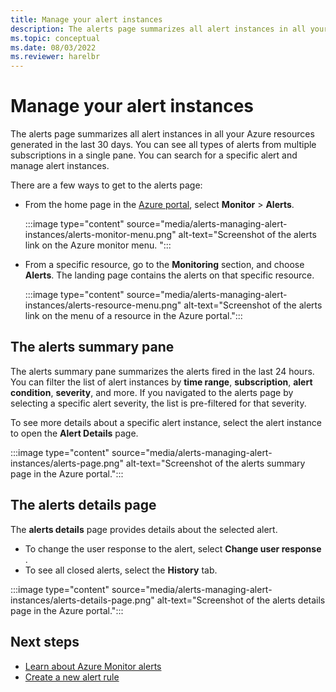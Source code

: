 ```yaml
---
title: Manage your alert instances
description: The alerts page summarizes all alert instances in all your Azure resources generated in the last 30 days and allows you to manage your alert instances.
ms.topic: conceptual
ms.date: 08/03/2022
ms.reviewer: harelbr
---
```

# Manage your alert instances
The alerts page summarizes all alert instances in all your Azure resources generated in the last 30 days. You can see all types of alerts from multiple subscriptions in a single pane. You can search for a specific alert and manage alert instances. 

There are a few ways to get to the alerts page:

- From the home page in the [Azure portal](https://portal.azure.com/), select **Monitor** > **Alerts**.  

  :::image type="content" source="media/alerts-managing-alert-instances/alerts-monitor-menu.png" alt-text="Screenshot of the alerts link on the Azure monitor menu. ":::
  
- From a specific resource, go to the **Monitoring** section, and choose **Alerts**. The landing page contains the alerts on that specific resource.

  :::image type="content" source="media/alerts-managing-alert-instances/alerts-resource-menu.png" alt-text="Screenshot of the alerts link on the menu of a resource in the Azure portal.":::

## The alerts summary pane

The alerts summary pane summarizes the alerts fired in the last 24 hours. You can filter the list of alert instances by **time range**, **subscription**, **alert condition**, **severity**, and more. If you navigated to the alerts page by selecting a specific alert severity, the list is pre-filtered for that severity.

To see more details about a specific alert instance, select the alert instance to open the **Alert Details** page. 
   
:::image type="content" source="media/alerts-managing-alert-instances/alerts-page.png" alt-text="Screenshot of the alerts summary page in the Azure portal.":::

## The alerts details page

The **alerts details** page provides details about the selected alert. 
 
 - To change the user response to the alert, select **Change user response** .
 - To see all closed alerts, select the **History** tab.  

:::image type="content" source="media/alerts-managing-alert-instances/alerts-details-page.png" alt-text="Screenshot of the alerts details page in the Azure portal.":::
## Next steps

- [Learn about Azure Monitor alerts](./alerts-overview.md)
- [Create a new alert rule](alerts-log.md)